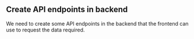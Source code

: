## Create API endpoints in backend
We need to create some API endpoints in the backend that the frontend can use to request the data required.